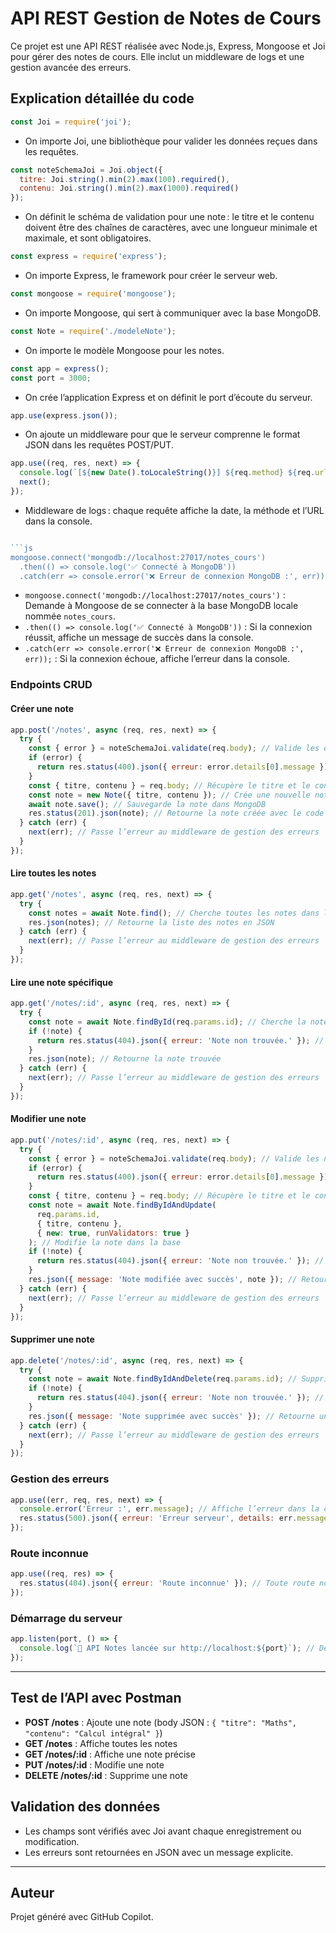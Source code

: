 # API REST Gestion de Notes de Cours

Ce projet est une API REST réalisée avec Node.js, Express, Mongoose et Joi pour gérer des notes de cours. Elle inclut un middleware de logs et une gestion avancée des erreurs.

## Explication détaillée du code

```js
const Joi = require('joi');
```
- On importe Joi, une bibliothèque pour valider les données reçues dans les requêtes.

```js
const noteSchemaJoi = Joi.object({
  titre: Joi.string().min(2).max(100).required(),
  contenu: Joi.string().min(2).max(1000).required()
});
```
- On définit le schéma de validation pour une note : le titre et le contenu doivent être des chaînes de caractères, avec une longueur minimale et maximale, et sont obligatoires.

```js
const express = require('express');
```
- On importe Express, le framework pour créer le serveur web.

```js
const mongoose = require('mongoose');
```
- On importe Mongoose, qui sert à communiquer avec la base MongoDB.

```js
const Note = require('./modeleNote');
```
- On importe le modèle Mongoose pour les notes.

```js
const app = express();
const port = 3000;
```
- On crée l’application Express et on définit le port d’écoute du serveur.

```js
app.use(express.json());
```
- On ajoute un middleware pour que le serveur comprenne le format JSON dans les requêtes POST/PUT.

```js
app.use((req, res, next) => {
  console.log(`[${new Date().toLocaleString()}] ${req.method} ${req.url}`);
  next();
});
```
- Middleware de logs : chaque requête affiche la date, la méthode et l’URL dans la console.

```js

```js
mongoose.connect('mongodb://localhost:27017/notes_cours')
  .then(() => console.log('✅ Connecté à MongoDB'))
  .catch(err => console.error('❌ Erreur de connexion MongoDB :', err));
```
- `mongoose.connect('mongodb://localhost:27017/notes_cours')` : Demande à Mongoose de se connecter à la base MongoDB locale nommée `notes_cours`.
- `.then(() => console.log('✅ Connecté à MongoDB'))` : Si la connexion réussit, affiche un message de succès dans la console.
- `.catch(err => console.error('❌ Erreur de connexion MongoDB :', err));` : Si la connexion échoue, affiche l’erreur dans la console.

### Endpoints CRUD

#### Créer une note
```js
app.post('/notes', async (req, res, next) => {
  try {
    const { error } = noteSchemaJoi.validate(req.body); // Valide les données reçues avec Joi
    if (error) {
      return res.status(400).json({ erreur: error.details[0].message }); // Si la validation échoue, retourne une erreur 400 avec le message Joi
    }
    const { titre, contenu } = req.body; // Récupère le titre et le contenu du corps de la requête
    const note = new Note({ titre, contenu }); // Crée une nouvelle note avec ces données
    await note.save(); // Sauvegarde la note dans MongoDB
    res.status(201).json(note); // Retourne la note créée avec le code 201
  } catch (err) {
    next(err); // Passe l’erreur au middleware de gestion des erreurs
  }
});
```

#### Lire toutes les notes
```js
app.get('/notes', async (req, res, next) => {
  try {
    const notes = await Note.find(); // Cherche toutes les notes dans la base
    res.json(notes); // Retourne la liste des notes en JSON
  } catch (err) {
    next(err); // Passe l’erreur au middleware de gestion des erreurs
  }
});
```

#### Lire une note spécifique
```js
app.get('/notes/:id', async (req, res, next) => {
  try {
    const note = await Note.findById(req.params.id); // Cherche la note par son identifiant
    if (!note) {
      return res.status(404).json({ erreur: 'Note non trouvée.' }); // Si la note n’existe pas, retourne une erreur 404
    }
    res.json(note); // Retourne la note trouvée
  } catch (err) {
    next(err); // Passe l’erreur au middleware de gestion des erreurs
  }
});
```

#### Modifier une note
```js
app.put('/notes/:id', async (req, res, next) => {
  try {
    const { error } = noteSchemaJoi.validate(req.body); // Valide les nouvelles données avec Joi
    if (error) {
      return res.status(400).json({ erreur: error.details[0].message }); // Si la validation échoue, retourne une erreur 400
    }
    const { titre, contenu } = req.body; // Récupère le titre et le contenu
    const note = await Note.findByIdAndUpdate(
      req.params.id,
      { titre, contenu },
      { new: true, runValidators: true }
    ); // Modifie la note dans la base
    if (!note) {
      return res.status(404).json({ erreur: 'Note non trouvée.' }); // Si la note n’existe pas, retourne une erreur 404
    }
    res.json({ message: 'Note modifiée avec succès', note }); // Retourne la note modifiée
  } catch (err) {
    next(err); // Passe l’erreur au middleware de gestion des erreurs
  }
});
```

#### Supprimer une note
```js
app.delete('/notes/:id', async (req, res, next) => {
  try {
    const note = await Note.findByIdAndDelete(req.params.id); // Supprime la note par son identifiant
    if (!note) {
      return res.status(404).json({ erreur: 'Note non trouvée.' }); // Si la note n’existe pas, retourne une erreur 404
    }
    res.json({ message: 'Note supprimée avec succès' }); // Retourne un message de succès
  } catch (err) {
    next(err); // Passe l’erreur au middleware de gestion des erreurs
  }
});
```

### Gestion des erreurs
```js
app.use((err, req, res, next) => {
  console.error('Erreur :', err.message); // Affiche l’erreur dans la console
  res.status(500).json({ erreur: 'Erreur serveur', details: err.message }); // Retourne une erreur 500 et le détail
});
```

### Route inconnue
```js
app.use((req, res) => {
  res.status(404).json({ erreur: 'Route inconnue' }); // Toute route non prévue retourne une erreur 404
});
```

### Démarrage du serveur
```js
app.listen(port, () => {
  console.log(`🚀 API Notes lancée sur http://localhost:${port}`); // Démarre le serveur et affiche le port
});
```

---

## Test de l’API avec Postman

- **POST /notes** : Ajoute une note (body JSON : `{ "titre": "Maths", "contenu": "Calcul intégral" }`)
- **GET /notes** : Affiche toutes les notes
- **GET /notes/:id** : Affiche une note précise
- **PUT /notes/:id** : Modifie une note
- **DELETE /notes/:id** : Supprime une note

## Validation des données
- Les champs sont vérifiés avec Joi avant chaque enregistrement ou modification.
- Les erreurs sont retournées en JSON avec un message explicite.

---

## Auteur
Projet généré avec GitHub Copilot.
